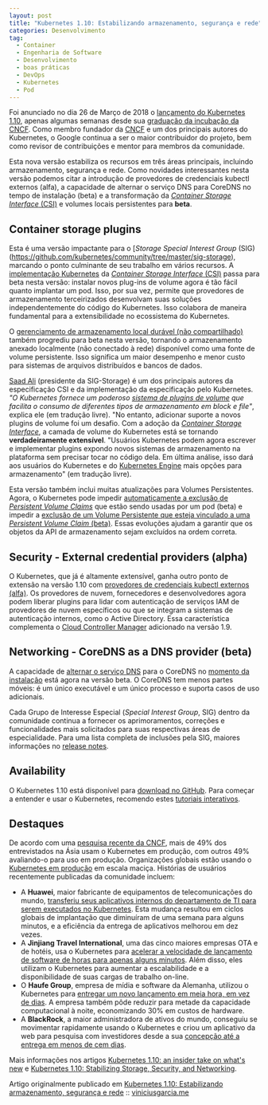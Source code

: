 ```yaml
---
layout: post
title: "Kubernetes 1.10: Estabilizando armazenamento, segurança e rede"
categories: Desenvolvimento
tag: 
  - Container
  - Engenharia de Software
  - Desenvolvimento
  - boas práticas
  - DevOps
  - Kubernetes
  - Pod
---
```


Foi anunciado no dia 26 de Março de 2018 o [lançamento do Kubernetes 1.10](http://blog.kubernetes.io/2018/03/kubernetes-1.10-stabilizing-storage-security-networking.html), apenas algumas semanas desde sua [graduação da incubação da CNCF](https://cloudplatform.googleblog.com/2018/03/from-open-source-to-sustainable-success-the-Kubernetes-graduation-story.html). Como membro fundador da [CNCF](https://www.cncf.io/) e um dos principais autores do Kubernetes, o Google continua a ser o maior contribuidor do projeto, bem como revisor de contribuições e mentor para membros da comunidade.

Esta nova versão estabiliza os recursos em três áreas principais, incluindo armazenamento, segurança e rede. Como novidades interessantes nesta versão podemos citar a introdução de provedores de credenciais kubectl externos (alfa), a capacidade de alternar o serviço DNS para CoreDNS no tempo de instalação (beta) e a transformação da [*Container Storage Interface* (CSI)](https://github.com/container-storage-interface/spec/blob/master/spec.md) e volumes locais persistentes para **beta**.

## Container storage plugins

Esta é uma versão impactante para o [*Storage Special Interest Group* (SIG)(https://github.com/kubernetes/community/tree/master/sig-storage), marcando o ponto culminante de seu trabalho em vários recursos. A [implementação Kubernetes](https://github.com/kubernetes/features/issues/178) da [*Container Storage Interface* (CSI)](https://kubernetes.io/docs/concepts/storage/volumes/#csi) passa para beta nesta versão: instalar novos plug-ins de volume agora é tão fácil quanto implantar um pod. Isso, por sua vez, permite que provedores de armazenamento terceirizados desenvolvam suas soluções independentemente do código do Kubernetes. Isso colabora de maneira fundamental para a extensibilidade no ecossistema do Kubernetes.

O [gerenciamento de armazenamento local durável (não compartilhado)](https://github.com/kubernetes/features/issues/121) também progrediu para beta nesta versão, tornando o armazenamento anexado localmente (não conectado à rede) disponível como uma fonte de volume persistente. Isso significa um maior desempenho e menor custo para sistemas de arquivos distribuídos e bancos de dados.

[Saad Ali](https://github.com/saad-ali) (presidente da SIG-Storage) é um dos principais autores da especificação CSI e da implementação da especificação pelo Kubernetes. _"O Kubernetes fornece um poderoso [sistema de plugins de volume](https://kubernetes.io/docs/concepts/storage/volumes/#types-of-volumes) que facilita o consumo de diferentes tipos de armazenamento em block e file"_, explica ele (em tradução livre). "No entanto, adicionar suporte a novos plugins de volume foi um desafio. Com a adoção da [*Container Storage Interface*](https://github.com/container-storage-interface/spec/blob/master/spec.md), a camada de volume do Kubernetes está se tornando **verdadeiramente extensível**. "Usuários Kubernetes podem agora escrever e implementar plugins expondo novos sistemas de armazenamento na plataforma sem precisar tocar no código dela. Em última análise, isso dará aos usuários do Kubernetes e do [Kubernetes Engine](https://cloud.google.com/kubernetes-engine) mais opções para armazenamento" (em tradução livre).

Esta versão também inclui muitas atualizações para Volumes Persistentes. Agora, o Kubernetes pode impedir [automaticamente a exclusão de *Persistent Volume Claims*](https://github.com/kubernetes/features/issues/498) que estão sendo usadas por um pod (beta) e impedir a [exclusão de um Volume Persistente que esteja vinculado a uma *Persistent Volume Claim* (beta)](https://github.com/kubernetes/features/issues/499). Essas evoluções ajudam a garantir que os objetos da API de armazenamento sejam excluídos na ordem correta.

## Security - External credential providers (alpha)

O Kubernetes, que já é altamente extensível, ganha outro ponto de extensão na versão 1.10 com [provedores de credenciais kubectl externos (alfa)](https://github.com/kubernetes/features/issues/541). Os provedores de nuvem, fornecedores e desenvolvedores agora podem liberar plugins para lidar com autenticação de serviços IAM de provedores de nuvem específicos ou que se integram a sistemas de autenticação internos, como o Active Directory. Essa característica complementa o [Cloud Controller Manager](https://kubernetes.io/docs/tasks/administer-cluster/running-cloud-controller/) adicionado na versão 1.9.

## Networking - CoreDNS as a DNS provider (beta)

A capacidade de [alternar o serviço DNS](https://github.com/kubernetes/features/issues/427) para o CoreDNS no [momento da instalação](https://kubernetes.io/docs/tasks/administer-cluster/coredns/) está agora na versão beta. O CoreDNS tem menos partes móveis: é um único executável e um único processo e suporta casos de uso adicionais.

Cada Grupo de Interesse Especial (_Special Interest Group_, SIG) dentro da comunidade continua a fornecer os aprimoramentos, correções e funcionalidades mais solicitados para suas respectivas áreas de especialidade. Para uma lista completa de inclusões pela SIG, maiores informações no [release notes](https://github.com/kubernetes/kubernetes/blob/master/CHANGELOG-1.10.md#110-release-notes).

## Availability

O Kubernetes 1.10 está disponível para [download no GitHub](https://github.com/kubernetes/kubernetes/releases/tag/v1.10.0). Para começar a entender e usar o Kubernetes, recomendo estes [tutoriais interativos](https://kubernetes.io/docs/tutorials/).

## Destaques

De acordo com uma [pesquisa recente da CNCF](https://www.cncf.io/blog/2018/03/26/cncf-survey-china/), mais de 49% dos entrevistados na Ásia usam o Kubernetes em produção, com outros 49% avaliando-o para uso em produção. Organizações globais estão usando o [Kubernetes em produção](https://kubernetes.io/case-studies/) em escala maciça. Histórias de usuários recentemente publicadas da comunidade incluem:

- A **Huawei**, maior fabricante de equipamentos de telecomunicações do mundo, [transferiu seus aplicativos internos do departamento de TI para serem executados no Kubernetes](https://kubernetes.io/case-studies/huawei/). Esta mudança resultou em ciclos globais de implantação que diminuíram de uma semana para alguns minutos, e a eficiência da entrega de aplicativos melhorou em dez vezes.
- A **Jinjiang Travel International**, uma das cinco maiores empresas OTA e de hotéis, usa o Kubernetes para [acelerar a velocidade de lançamento de software de horas para apenas alguns minutos](https://www.linux.com/blog/managing-production-systems-kubernetes-chinese-enterprises). Além disso, eles utilizam o Kubernetes para aumentar a escalabilidade e a disponibilidade de suas cargas de trabalho on-line.
- O **Haufe Group**, empresa de mídia e software da Alemanha, utilizou o Kubernetes para [entregar um novo lançamento em meia hora, em vez de dias](https://kubernetes.io/case-studies/haufegroup/). A empresa também pôde reduzir para metade da capacidade computacional à noite, economizando 30% em custos de hardware.
- A **BlackRock**, a maior administradora de ativos do mundo, conseguiu se movimentar rapidamente usando o Kubernetes e criou um aplicativo da web para pesquisa com investidores desde a sua [concepção até a entrega em menos de cem dias](https://kubernetes.io/case-studies/blackrock/).

Mais informações nos artigos [Kubernetes 1.10: an insider take on what's new](https://cloudplatform.googleblog.com/2018/03/Kubernetes-1-10-an-insider-take-on-whats-new.html) e [Kubernetes 1.10: Stabilizing Storage, Security, and Networking](http://blog.kubernetes.io/2018/03/kubernetes-1.10-stabilizing-storage-security-networking.html).

Artigo originalmente publicado em [Kubernetes 1.10: Estabilizando armazenamento, segurança e rede](http://viniciusgarcia.me/development/kubernetes-1-10/) :: [viniciusgarcia.me](http://viniciusgarcia.me/)